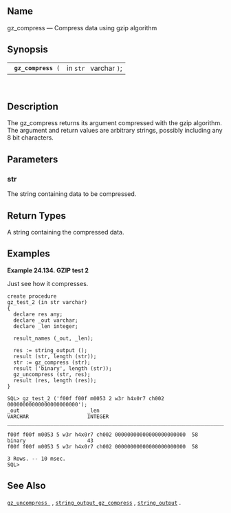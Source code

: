 <div id="fn_gz_compress" class="refentry">

<div class="titlepage">

</div>

<div class="refnamediv">

## Name

gz_compress — Compress data using gzip algorithm

</div>

<div class="refsynopsisdiv">

## Synopsis

<div id="fsyn_gz_compress" class="funcsynopsis">

|                          |                        |
|--------------------------|------------------------|
| ` `**`gz_compress`**` (` | in `str ` varchar `)`; |

<div class="funcprototype-spacer">

 

</div>

</div>

</div>

<div id="desc_compress" class="refsect1">

## Description

The gz_compress returns its argument compressed with the gzip algorithm.
The argument and return values are arbitrary strings, possibly including
any 8 bit characters.

</div>

<div id="params_gz_compress" class="refsect1">

## Parameters

<div id="id90338" class="refsect2">

### str

The string containing data to be compressed.

</div>

</div>

<div id="ret_gz_compress" class="refsect1">

## Return Types

A string containing the compressed data.

</div>

<div id="examples_gz_compress" class="refsect1">

## Examples

<div id="ex_gz_compress_1" class="example">

**Example 24.134. GZIP test 2**

<div class="example-contents">

Just see how it compresses.

``` screen
create procedure
gz_test_2 (in str varchar)
{
  declare res any;
  declare _out varchar;
  declare _len integer;

  result_names (_out, _len);

  res := string_output ();
  result (str, length (str));
  str := gz_compress (str);
  result ('binary', length (str));
  gz_uncompress (str, res);
  result (res, length (res));
}

SQL> gz_test_2 ('f00f f00f m0053 2 w3r h4x0r7 ch002 00000000000000000000000');
_out                      _len
VARCHAR                   INTEGER
_______________________________________________________________________________

f00f f00f m0053 5 w3r h4x0r7 ch002 00000000000000000000000  58
binary                    43
f00f f00f m0053 5 w3r h4x0r7 ch002 00000000000000000000000  58

3 Rows. -- 10 msec.
SQL>
```

</div>

</div>

  

</div>

<div id="seealso_gz_compress" class="refsect1">

## See Also

<a href="fn_gz_uncompress.html" class="link" title="gz_uncompress"><code
class="function">gz_uncompress </code></a> ,
<a href="fn_string_output_gz_compress.html" class="link"
title="string_output_gz_compress"><code
class="function">string_output_gz_compress</code></a> ,
<a href="fn_string_output.html" class="link" title="string_output"><code
class="function">string_output</code></a> .

</div>

</div>
